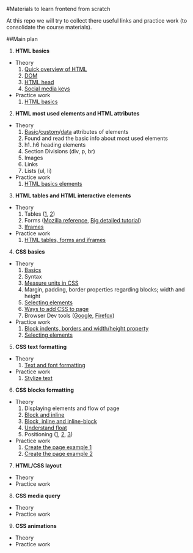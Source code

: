 #Materials to learn frontend from scratch

At this repo we will try to collect there useful links and practice work (to consolidate the course materials).


##Main plan

1. **HTML basics**
  * Theory
    1. [Quick overview of HTML](https://developer.mozilla.org/en-US/docs/Learn/Getting_started_with_the_web/HTML_basics)
    2. [DOM](https://www.w3.org/TR/WD-DOM/introduction.html)
    3. [HTML head](https://developer.mozilla.org/en-US/docs/Learn/HTML/Introduction_to_HTML/The_head_metadata_in_HTML)
    4. [Social media keys](http://ogp.me/)
  * Practice work
    1. [HTML basics](/materials/1.1_base_html_page.md)
2. **HTML most used elements and HTML attributes**
  * Theory
    1. [Basic](http://www.w3schools.com/tags/ref_standardattributes.asp)/[custom](http://www.w3schools.com/tags/ref_attributes.asp)/[data](http://www.w3schools.com/tags/att_global_data.asp) attributes of elements
    2. Found and read the basic info about most used elements
      1. h1..h6 heading elements
      2. Section Divisions (div, p, br)
      3. Images
      4. Links
      5. Lists (ul, li)
  * Practice work
    1. [HTML basics elements](/materials/2.1_basic_html_elements.md)
3. **HTML tables and HTML interactive elements**
  * Theory
    1. Tables ([1](https://developer.mozilla.org/en/docs/Web/HTML/Element/table), [2](https://computerservices.temple.edu/creating-tables-html))
    2. Forms ([Mozilla reference](https://developer.mozilla.org/en-US/docs/Web/Guide/HTML/Forms), [Big detailed tutorial](http://learn.shayhowe.com/html-css/building-forms/))
    3. [Iframes](http://html.com/tags/iframe/)
  * Practice work
    1. [HTML tables, forms and iframes](/materials/3.1_tables_forms_iframes.md)
4. **CSS basics**
  * Theory
    1. [Basics](https://developer.mozilla.org/en-US/docs/Learn/Getting_started_with_the_web/CSS_basics)
      1. Syntax
      2. [Measure units in CSS](http://www.w3schools.com/cssref/css_units.asp)
      3. Margin, padding, border properties regarding blocks; width and height
      4. [Selecting elements](http://www.w3schools.com/cssref/css_selectors.asp)
    2. [Ways to add CSS to page](http://matthewjamestaylor.com/blog/adding-css-to-html-with-link-embed-inline-and-import)
    3. Browser Dev tools ([Google](https://developer.chrome.com/devtools), [Firefox](https://developer.mozilla.org/en-US/docs/Tools/Tools_Toolbox))
  * Practice work
    1. [Block indents, borders and width/height property](/materials/4.1_block_indents.md)
    2. [Selecting elements](/materials/4.2_selecting_elements.md)
5. **CSS text formatting**
  * Theory
    1. [Text and font formatting](https://developer.mozilla.org/en-US/docs/Learn/CSS/Styling_text/Fundamentals)
  * Practice work
    1. [Stylize text](/materials/5.1_stylize_text.md)
6. **CSS blocks formatting**
  * Theory
    1. Displaying elements and flow of page
      1. [Block and inline](https://webdesignfromscratch.com/html-css/css-block-and-inline/)
      2. [Block, inline and inline-block](https://designshack.net/articles/css/whats-the-deal-with-display-inline-block/)
      3. [Understand float](https://css-tricks.com/all-about-floats/)
      4. Positioning ([1](http://www.barelyfitz.com/screencast/html-training/css/positioning/), [2](https://zellwk.com/blog/css-positions/), [3](http://learnlayout.com/position.html))
  * Practice work
    1. [Create the page example 1](/materials/6.1_design_example.md)
    2. [Create the page example 2](/materials/6.2_design_example.md)
7. **HTML/CSS layout**
  * Theory
  * Practice work
8. **CSS media query**
  * Theory
  * Practice work
9. **CSS animations**
  * Theory
  * Practice work
